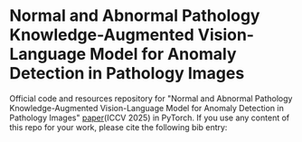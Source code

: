 # Normal and Abnormal Pathology Knowledge-Augmented Vision-Language Model for Anomaly Detection in Pathology Images

Official code and resources repository for "Normal and Abnormal Pathology Knowledge-Augmented Vision-Language Model for Anomaly Detection in Pathology Images" [paper](https://arxiv.org/abs/2508.15256)(ICCV 2025) in PyTorch. If you use any content of this repo for your work, please cite the following bib entry:
